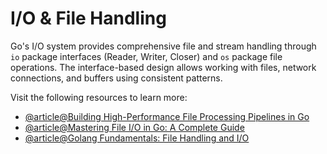 # I/O & File Handling

Go's I/O system provides comprehensive file and stream handling through `io` package interfaces (Reader, Writer, Closer) and `os` package file operations. The interface-based design allows working with files, network connections, and buffers using consistent patterns.

Visit the following resources to learn more:

- [@article@Building High-Performance File Processing Pipelines in Go](https://dev.to/aaravjoshi/building-high-performance-file-processing-pipelines-in-go-a-complete-guide-3opm)
- [@article@Mastering File I/O in Go: A Complete Guide](https://thelinuxcode.com/golang-os-open/)
- [@article@Golang Fundamentals: File Handling and I/O](https://medium.com/@nagarjun_nagesh/golang-fundamentals-file-handling-and-i-o-502d50b96795)